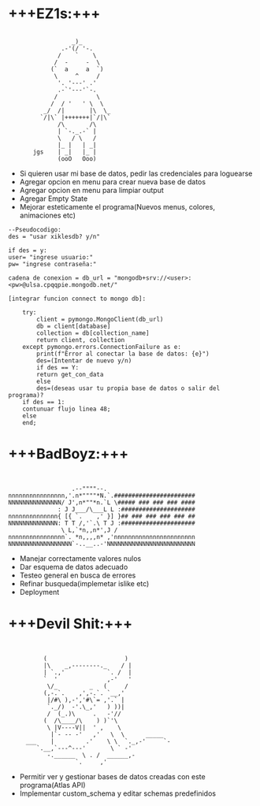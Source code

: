 <h1>+++EZ1s:+++</h1>


```

            	  _)_
               .-'(/ '-.
              /    `    \
             /  -     -  \
            (`  a     a  `)
             \     ^     /
              '. '---' .'
              .-`'---'`-.
             /           \
            /  / '   ' \  \
          _/  /|       |\  \_
         `/|\` |+++++++|`/|\`
              /\       /\
              | `-._.-` |
              \   / \   /
              |_ |   | _|
       jgs    | _|   |_ |
              (ooO   Ooo)

```
<ul>
<li>Si quieren usar mi base de datos, pedir las credenciales para loguearse</li>
<li>Agregar opcion en menu para crear nueva base de datos</li>
<li>Agregar opcion en menu para limpiar output</li>
<li>Agregar Empty State</li>
<li>Mejorar esteticamente el programa(Nuevos menus, colores, animaciones etc)</li>
</ul>

```
--Pseudocodigo:
des = "usar xiklesdb? y/n"

if des = y:
user= "ingrese usuario:"
pw= "ingrese contraseña:"

cadena de conexion = db_url = "mongodb+srv://<user>:<pw>@ulsa.cpqqpie.mongodb.net/"

[integrar funcion connect to mongo db]:

	try:
        client = pymongo.MongoClient(db_url)
        db = client[database]
        collection = db[collection_name]
        return client, collection
    except pymongo.errors.ConnectionFailure as e:
        print(f"Error al conectar la base de datos: {e}")
        des=(Intentar de nuevo y/n)
        if des == Y:
        return get_con_data
        else
        des=(deseas usar tu propia base de datos o salir del programa)?
	if des == 1:
	contunuar flujo linea 48;
	else
	end;
```


<h1>+++BadBoyz:+++</h1>



```


                  .--""""--.
nnnnnnnnnnnnnnnn,'.n*""""*N.`.#######################
NNNNNNNNNNNNNNN/ J',n*""*n.`L \##### ### ### ### ####
              : J J___/\___L L :#####################
nnnnnnnnnnnnnn{ [{ `.    ,' }] }## ### ### ### ### ##
NNNNNNNNNNNNNN: T T /,'`.\ T J :#####################
               \ L,`*n,,n*',J /
nnnnnnnnnnnnnnnn`. *n,,,,n* ,'nnnnnnnnnnnnnnnnnnnnnnn
NNNNNNNNNNNNNNNNNN`-..__..-'NNNNNNNNNNNNNNNNNNNNNNNNN
```
<ul>
<li>Manejar correctamente valores nulos</li>
<li>Dar esquema de datos adecuado</li>
<li>Testeo general en busca de errores</li>
<li>Refinar busqueda(implemetar islike etc)</li>
<li>Deployment</li>
</ul>


<h1>+++Devil Shit:+++</h1>



```


          (                      )
          |\    _,--------._    / |
          | `.,'            `. /  |
          `  '              ,-'   '
           \/_         _   (     /
          (,-.`.    ,',-.`. `__,'
           |/#\ ),-','#\`= ,'.` |
           `._/)  -'.\_,'   ) ))|
           /  (_.)\     .   -'//
          (  /\____/\    ) )`'\
           \ |V----V||  ' ,    \
            |`- -- -'   ,'   \  \      _____
     ___    |         .'    \ \  `._,-'     `-
        `.__,`---^---'       \ ` -'
           -.______  \ . /  ______,-
                   `.     ,'            
```


<ul>
<li>Permitir ver y gestionar bases de datos creadas con este programa(Atlas API)</li>
<li>Implementar custom_schema y editar schemas predefinidos</li> 
</ul>

